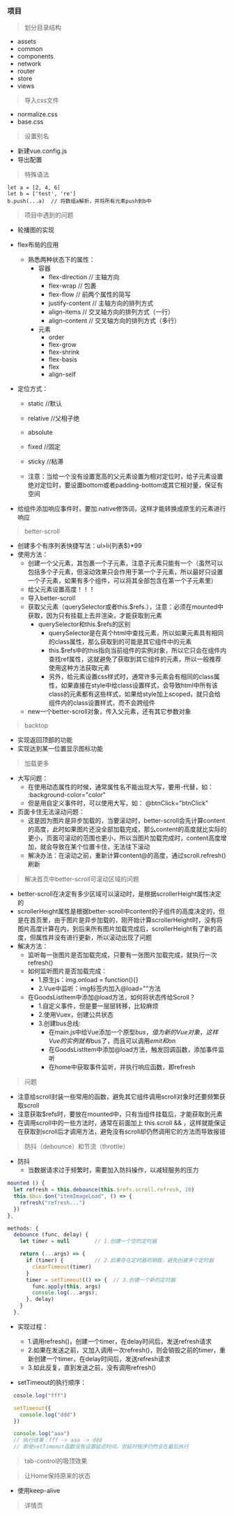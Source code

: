 ### 项目
> 划分目录结构
  - assets
  - common
  - components
  - network
  - router
  - store
  - views

> 导入css文件
  - normalize.css
  - base.css

> 设置别名
  - 新建vue.config.js
  - 导出配置


> 特殊语法
  ```
  let a = [2, 4, 6]
  let b = ['test', 're']
  b.push(...a)  // 将数组a解析，并将所有元素push到b中
  ```

> 项目中遇到的问题
- 轮播图的实现
- flex布局的应用
  - 熟悉两种状态下的属性：
    - 容器
      - flex-direction    // 主轴方向
      - flex-wrap         // 包裹
      - flex-flow         // 前两个属性的简写
      - justify-content   // 主轴方向的排列方式
      - align-items       // 交叉轴方向的排列方式（一行）
      - align-content     // 交叉轴方向的排列方式（多行）
    - 元素
      - order
      - flex-grow
      - flex-shrink
      - flex-basis
      - flex
      - align-self
- 定位方式：
  - static    //默认
  - relative  //父相子绝
  - absolute
  - fixed     //固定
  - sticky    //粘滞

  - 注意：当给一个没有设置宽高的父元素设置为相对定位时，给子元素设置绝对定位时，要设置bottom或者padding-bottom或其它相对量，保证有空间

- 给组件添加响应事件时，要加.native修饰词，这样才能转换成原生的元素进行响应


> better-scroll
- 创建多个有序列表快捷写法：ul>li{列表$}*99
- 使用方法：
  - 创建一个父元素，其包裹一个子元素，注意子元素只能有一个（虽然可以包括多个子元素，但滚动效果只会作用于第一个子元素，所以最好只设置一个子元素，如果有多个组件，可以将其全部包含在第一个子元素里）
  - 给父元素设置高度！！！
  - 导入better-scroll
  - 获取父元素（querySelector或者this.$refs.），注意：必须在mounted中获取，因为只有挂载上去并渲染，才能获取到元素
    - querySelector和this.$refs的区别
      - querySelector是在真个html中查找元素，所以如果元素具有相同的class属性，那么获取到的可能是其它组件中的元素
      - this.$refs中的this指向当前组件的实例对象，所以它只会在组件内查找ref属性，这就避免了获取到其它组件的元素，所以一般推荐使用这种方法获取元素
      - 另外，给元素设置css样式时，通常许多元素会有相同的class属性，如果直接在style中给class设置样式，会导致html中所有该class的元素都有这些样式，如果给style加上scoped，就只会给组件内的class设置样式，而不会跨组件
  - new一个better-scroll对象，传入父元素，还有其它参数对象


> backtop
- 实现返回顶部的功能
- 实现达到某一位置显示图标功能


> 加载更多
- 大写问题：
  - 在使用动态属性的时候，通常属性名不能出现大写，要用-代替，如： :background-color="color"
  - 但是用自定义事件时，可以使用大写，如： @btnClick="btnClick"
- 页面卡住无法滚动问题：
  - 这是因为图片是异步加载的，当要滚动时，better-scroll会先计算content的高度，此时如果图片还没全部加载完成，那么content的高度就比实际的更小，页面可滚动的范围也更小，所以当图片加载完成时，content高度增加，就会导致在某个位置卡住，无法往下滚动
  - 解决办法：在滚动之前，重新计算content@的高度，通过scroll.refresh()刷新

> 解决首页中better-scroll可滚动区域的问题
- better-scroll在决定有多少区域可以滚动时，是根据scrollerHeight属性决定的
- scrollerHeight属性是根据better-scroll中content的子组件的高度决定的，但是在首页里，由于图片是异步加载的，刚开始计算scrollerHeight时，没有将图片高度计算在内，到后来所有图片加载完成后，scrollerHeight有了新的高度，但属性并没有进行更新，所以滚动出现了问题
- 解决方法：
  - 监听每一张图片是否加载完成，只要有一张图片加载完成，就执行一次refresh()
  - 如何监听图片是否加载完成：
    - 1.原生js：img.onload = function(){}
    - 2.Vue中监听：img标签内加入@load=""方法
  - 在GoodsListItem中添加@load方法，如何将状态传给Scroll？
    - 1.自定义事件，但是要一层层转移，比较麻烦
    - 2.使用Vuex，创建公共状态
    - 3.创建bus总线:
      - 在main.js中给Vue添加一个原型$bus，值为新的Vue对象，这样Vue的实例就有$bus了，而且可以调用$emit和$on
      - 在GoodsListItem中添加@load方法，触发回调函数，添加事件监听
      - 在home中获取事件监听，并执行响应函数，即refresh

> 问题
- 注意给scroll封装一些常用的函数，避免其它组件调用scroll对象时还要频繁获取scroll
- 注意获取$refs时，要放在mounted中，只有当组件挂载后，才能获取到元素
- 在调用scroll中的一些方法时，通常在前面加上 this.scroll && ，这样就能保证在获取到scroll后才调用方法，避免没有scroll却仍然调用它的方法而导致报错

> 防抖（debounce）和节流（throttle）
- 防抖
  - 当数据请求过于频繁时，需要加入防抖操作，以减轻服务的压力
```javascript
mounted () {
  let refresh = this.debounce(this.$refs.scroll.refresh, 20)
  this.$bus.$on("itemImageLoad", () => { 
    refresh("refresh...")
  })
},

methods: {
  debounce (func, delay) {
    let timer = null        // 1.创建一个空的定时器

    return (...args) => {
      if (timer) {          // 2.如果存在定时器则销毁，避免创建多个定时器
        clearTimeout(timer)
      }
      timer = setTimeout(() => {  // 3.创建一个新的定时器
        func.apply(this, args)
        console.log(...args);
      }, delay)
    }
  },
```
  - 实现过程：
    - 1.调用refresh()，创建一个timer，在delay时间后，发送refresh请求
    - 2.如果在发送之前，又加入调用一次refresh()，则会销毁之前的timer，重新创建一个timer，在delay时间后，发送refresh请求
    - 3.如此反复，直到发送之前，没有调用refresh()

  - setTimeout的执行顺序：
```javascript
  cosole.log("fff")

  setTimeout({
    console.log("ddd")
  })

  console.log("aaa")
  // 执行结果：fff -> aaa -> ddd
  // 即使setTimeout函数没有设置延迟时间，但延时程序仍然会在最后执行
```


> tab-control的吸顶效果


> 让Home保持原来的状态
  - 使用keep-alive


> 详情页



